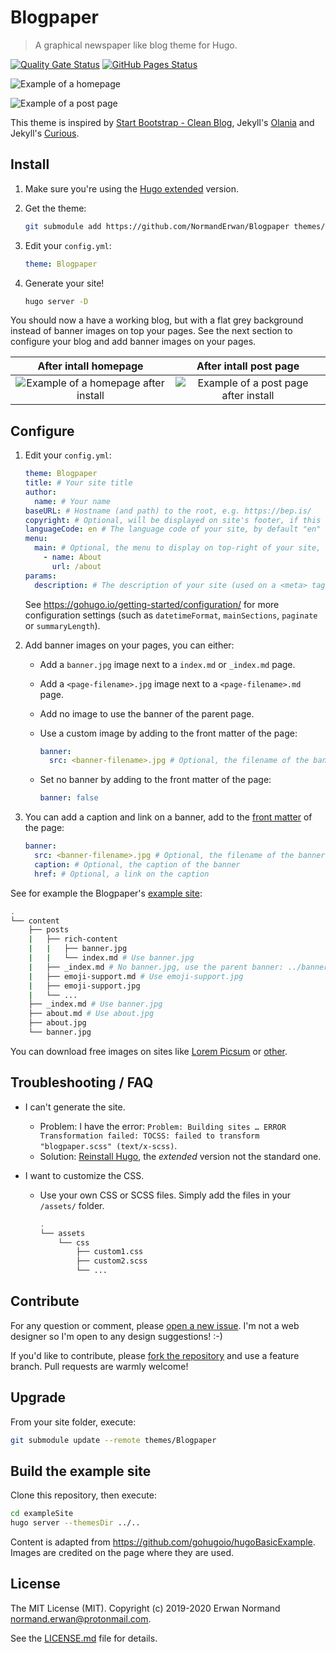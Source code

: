 # Blogpaper

> A graphical newspaper like blog theme for Hugo.

[![Quality Gate Status](https://sonarcloud.io/api/project_badges/measure?project=NormandErwan_blogpaper&metric=alert_status)](https://sonarcloud.io/dashboard?id=NormandErwan_blogpaper)
[![GitHub Pages Status](https://github.com/NormandErwan/Blogpaper/workflows/GitHub%20Pages/badge.svg)](https://github.com/NormandErwan/Blogpaper/actions)

![Example of a homepage](https://raw.githubusercontent.com/NormandErwan/Blogpaper/master/images/screenshot.png)

![Example of a post page](https://raw.githubusercontent.com/NormandErwan/Blogpaper/master/images/post-page.jpg)

This theme is inspired by [Start Bootstrap - Clean Blog](https://github.com/BlackrockDigital/startbootstrap-clean-blog),
Jekyll's [Olania](https://olania-jekyll.netlify.com/) and Jekyll's [Curious](https://curious-jekyll.netlify.com/).

## Install

1. Make sure you're using the [Hugo extended](https://gohugo.io/getting-started/installing/) version.
2. Get the theme:

    ```bash
    git submodule add https://github.com/NormandErwan/Blogpaper themes/Blogpaper
    ```

3. Edit your `config.yml`:

    ```yml
    theme: Blogpaper
    ```

4. Generate your site!

    ```bash
    hugo server -D
    ```

You should now a have a working blog, but with a flat grey background instead of banner images on top your pages. See
the next section to configure your blog and add banner images on your pages.

|                           After intall homepage                           |                           After intall post page                            |
|:-------------------------------------------------------------------------:|:---------------------------------------------------------------------------:|
| ![Example of a homepage after install](https://raw.githubusercontent.com/NormandErwan/Blogpaper/master/images/after-install-homepage.jpg) | ![Example of a post page after install](https://raw.githubusercontent.com/NormandErwan/Blogpaper/master/images/after-install-post-page.jpg) |

## Configure

1. Edit your `config.yml`:

    ```yml
    theme: Blogpaper
    title: # Your site title
    author:
      name: # Your name
    baseURL: # Hostname (and path) to the root, e.g. https://bep.is/
    copyright: # Optional, will be displayed on site's footer, if this line is removed an default copyright will be generated
    languageCode: en # The language code of your site, by default "en"
    menu:
      main: # Optional, the menu to display on top-right of your site, see https://gohugo.io/templates/menu-templates/#site-config-menus
        - name: About
          url: /about
    params:
      description: # The description of your site (used on a <meta> tag)
    ```

    See <https://gohugo.io/getting-started/configuration/> for more configuration settings (such as `datetimeFormat`,
    `mainSections`, `paginate` or `summaryLength`).

2. Add banner images on your pages, you can either:
    - Add a `banner.jpg` image next to a `index.md` or `_index.md` page.
    - Add a `<page-filename>.jpg` image next to a `<page-filename>.md` page.
    - Add no image to use the banner of the parent page.
    - Use a custom image by adding to the front matter of the page:

        ```yml
        banner:
          src: <banner-filename>.jpg # Optional, the filename of the banner, by default <page-filename>.md or banner.jpg
        ```

    - Set no banner by adding to the front matter of the page:

        ```yml
        banner: false
        ```

3. You can add a caption and link on a banner, add to the
[front matter](https://gohugo.io/content-management/front-matter/) of the page:

    ```yml
    banner:
      src: <banner-filename>.jpg # Optional, the filename of the banner, by default <page-filename>.md or banner.jpg
      caption: # Optional, the caption of the banner
      href: # Optional, a link on the caption
    ```

See for example the Blogpaper's [example site](https://github.com/NormandErwan/BlogpaperExampleSite):

```bash
.
└── content
    ├── posts
    |   ├── rich-content
    |   |   ├── banner.jpg
    |   |   └── index.md # Use banner.jpg
    |   ├── _index.md # No banner.jpg, use the parent banner: ../banner.jpg
    |   ├── emoji-support.md # Use emoji-support.jpg
    |   ├── emoji-support.jpg
    |   └── ...
    ├── _index.md # Use banner.jpg
    ├── about.md # Use about.jpg
    ├── about.jpg
    └── banner.jpg
```

You can download free images on sites like [Lorem Picsum](https://picsum.photos/) or
[other](https://alternativeto.net/software/unsplash/).

## Troubleshooting / FAQ

- I can't generate the site.
  - Problem: I have the error: `Problem: Building sites … ERROR Transformation failed: TOCSS: failed to transform "blogpaper.scss" (text/x-scss)`.
  - Solution: [Reinstall Hugo](https://gohugo.io/getting-started/installing/), the *extended* version not the standard one.

- I want to customize the CSS.
  - Use your own CSS or SCSS files. Simply add the files in your `/assets/` folder.

    ```bash
    .
    └── assets
        └── css
            ├── custom1.css
            ├── custom2.scss
            └── ...
    ```

## Contribute

For any question or comment, please [open a new issue](https://github.com/NormandErwan/Blogpaper/issues/new).
I'm not a web designer so I'm open to any design suggestions! :-)

If you'd like to contribute, please [fork the repository](https://github.com/NormandErwan/Blogpaper/fork) and use a
feature branch. Pull requests are warmly welcome!

## Upgrade

From your site folder, execute:

```bash
git submodule update --remote themes/Blogpaper
```

## Build the example site

Clone this repository, then execute:

```bash
cd exampleSite
hugo server --themesDir ../..
```

Content is adapted from <https://github.com/gohugoio/hugoBasicExample>.
Images are credited on the page where they are used.

## License

The MIT License (MIT). Copyright (c) 2019-2020 Erwan Normand <normand.erwan@protonmail.com>.

See the [LICENSE.md](LICENSE.md) file for details.
